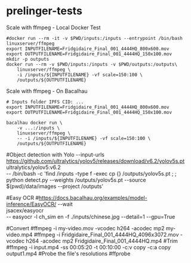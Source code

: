 # prelinger-tests



Scale with ffmpeg - Local Docker Test
```
#docker run --rm -it -v $PWD/inputs:/inputs --entrypoint /bin/bash linuxserver/ffmpeg 
export INPUTFILENAME=Fridgidaire_Final_001_4444HQ_800x600.mov
export OUTPUTFILENAME=Fridgidaire_Final_001_4444HQ_150x100.mov
mkdir -p outputs
docker run --rm -v $PWD/inputs:/inputs -v $PWD/outputs:/outputs\
    linuxserver/ffmpeg \
    -i /inputs/${INPUTFILENAME} -vf scale=150:100 \
    /outputs/${OUTPUTFILENAME}
```


Scale with ffmpeg - On Bacalhau
```
# Inputs folder IPFS CID: ...
export INPUTFILENAME=Fridgidaire_Final_001_4444HQ_800x600.mov
export OUTPUTFILENAME=Fridgidaire_Final_001_4444HQ_150x100.mov

bacalhau docker run \
    -v ...:/inputs \
    linuxserver/ffmpeg \
    -- -i /inputs/${INPUTFILENAME} -vf scale=150:100 \
    /outputs/${OUTPUTFILENAME}

```








#Object detection with Yolo
--input-urls https://github.com/ultralytics/yolov5/releases/download/v6.2/yolov5s.pt \
ultralytics/yolov5:v6.2 \
-- /bin/bash -c 'find /inputs -type f -exec cp {} /outputs/yolov5s.pt \; ; python detect.py --weights /outputs/yolov5s.pt --source $(pwd)/data/images --project /outputs'

#Easy OCR
#https://docs.bacalhau.org/examples/model-inference/EasyOCR/
--wait \
jsacex/easyocr \
--  easyocr -l ch_sim  en -f ./inputs/chinese.jpg --detail=1 --gpu=True








#Convert
#ffmpeg -i my-video.mov -vcodec h264 -acodec mp2 my-video.mp4
#ffmpeg -i Fridgidaire_Final_001_4444HQ_4096x3072.mov -vcodec h264 -acodec mp2 Fridgidaire_Final_001_4444HQ.mp4
#Trim
#ffmpeg -i input.mp4 -ss 00:05:20 -t 00:10:00 -c:v copy -c:a copy output1.mp4
#Probe the file's resolutions
#ffprobe <input-file>